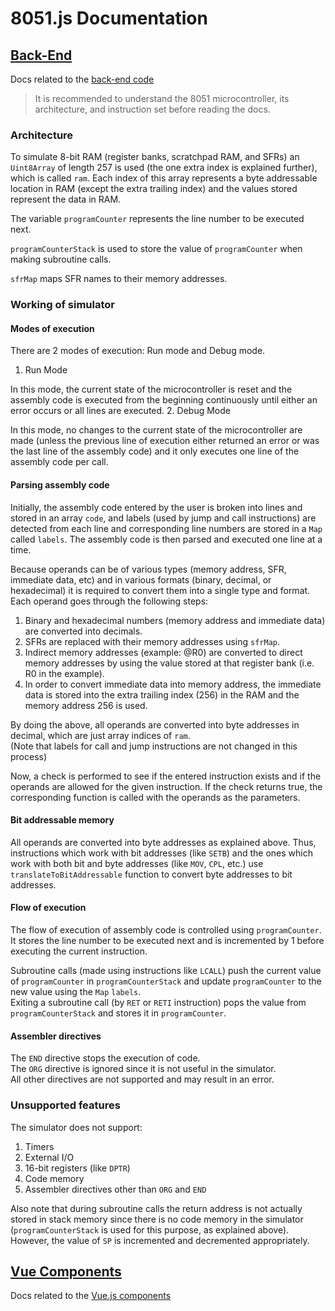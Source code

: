 # 8051.js Documentation

## [Back-End](back-end)
Docs related to the [back-end code](../src/lib)

>It is recommended to understand the 8051 microcontroller, its architecture, and instruction set before reading the docs.

### Architecture
To simulate 8-bit RAM (register banks, scratchpad RAM, and SFRs) an ```Uint8Array``` of length 257 is used (the one extra index is explained further), which is called ```ram```. Each index of this array represents a byte addressable location in RAM (except the extra trailing index) and the values stored represent the data in RAM.

The variable ```programCounter``` represents the line number to be executed next.

```programCounterStack``` is used to store the value of ```programCounter``` when making subroutine calls.

```sfrMap``` maps SFR names to their memory addresses.

### Working of simulator

#### Modes of execution
There are 2 modes of execution: Run mode and Debug mode.

1. Run Mode

 In this mode, the current state of the microcontroller is reset and the assembly code is executed from the beginning continuously until either an error occurs or all lines are executed.
2. Debug Mode

 In this mode, no changes to the current state of the microcontroller are made (unless the previous line of execution either returned an error or was the last line of the assembly code) and it only executes one line of the assembly code per call.

#### Parsing assembly code
Initially, the assembly code entered by the user is broken into lines and stored in an array ```code```, and labels (used by jump and call instructions) are detected from each line and corresponding line numbers are stored in a ```Map``` called ```labels```. The assembly code is then parsed and executed one line at a time.

Because operands can be of various types (memory address, SFR, immediate data, etc) and in various formats (binary, decimal, or hexadecimal) it is required to convert them into a single type and format.  
Each operand goes through the following steps:

1. Binary and hexadecimal numbers (memory address and immediate data) are converted into decimals.
2. SFRs are replaced with their memory addresses using ```sfrMap```.
3. Indirect memory addresses (example: @R0) are converted to direct memory addresses by using the value stored at that register bank (i.e. R0 in the example).
4. In order to convert immediate data into memory address, the immediate data is stored into the extra trailing index (256) in the RAM and the memory address 256 is used.

By doing the above, all operands are converted into byte addresses in decimal, which are just array indices of ```ram```.  
(Note that labels for call and jump instructions are not changed in this process)

Now, a check is performed to see if the entered instruction exists and if the operands are allowed for the given instruction. If the check returns true, the corresponding function is called with the operands as the parameters.

#### Bit addressable memory
All operands are converted into byte addresses as explained above. Thus, instructions which work with bit addresses (like ```SETB```) and the ones which work with both bit and byte addresses (like ```MOV```, ```CPL```, etc.) use ```translateToBitAddressable``` function to convert byte addresses to bit addresses.

#### Flow of execution
The flow of execution of assembly code is controlled using ```programCounter```. It stores the line number to be executed next and is incremented by 1 before executing the current instruction.  

Subroutine calls (made using instructions like ```LCALL```) push the current value of ```programCounter``` in ```programCounterStack``` and update ```programCounter``` to the new value using the ```Map``` ```labels```.   
Exiting a subroutine call (by ```RET``` or ```RETI``` instruction) pops the value from ```programCounterStack``` and stores it in ```programCounter```.

#### Assembler directives
The ```END``` directive stops the execution of code.  
The ```ORG``` directive is ignored since it is not useful in the simulator.  
All other directives are not supported and may result in an error.

### Unsupported features
The simulator does not support:

1. Timers
2. External I/O
3. 16-bit registers (like ```DPTR```)
4. Code memory
5. Assembler directives other than ```ORG``` and ```END```

Also note that during subroutine calls the return address is not actually stored in stack memory since there is no code memory in the simulator (```programCounterStack``` is used for this purpose, as explained above). However, the value of ```SP``` is incremented and decremented appropriately.

## [Vue Components](components)
Docs related to the [Vue.js components](../src/components)
